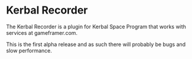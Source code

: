 ﻿Kerbal Recorder
===============
The Kerbal Recorder is a plugin for Kerbal Space Program 
that works with services at gameframer.com.

This is the first alpha release and as such there will probably
be bugs and slow performance.
